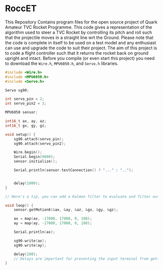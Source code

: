 # RoccET

This Repository Contains program files for the open source project of Quark Amateur TVC Rocket Programme. This code gives a representation of the algorithm used to steer a TVC Rocket by controlling its pitch and roll such that the projectile moves in a straight line wrt the Ground. Please note that the code is complete in itself to be used on a test model and any enthusiast can use and upgrade the code to suit their project. The aim of this project is to code a flight controller such that it returns the rocket back on ground upright and intact. Before you compile (or even start this project) you need to download the `Wire.h`, `MPU6050.h`, and `Servo.h` libraries.

```cpp
#include <Wire.h> 
#include <MPU6050.h>
#include <Servo.h> 

Servo sg90;          

int servo_pin = 2;
int servo_pin2 = 3;

MPU6050 sensor;

int16_t ax, ay, az;
int16_t gx, gy, gz;

void setup() {
    sg90.attach(servo_pin);
    sg90.attach(servo_pin2);

    Wire.begin();
    Serial.begin(9600);
    sensor.initialize();

    Serial.println(sensor.testConnection() ? "..." : "..");


    delay(1000);
}

// Here's a tip, you can add a Kalman filter to evaluate and filter out the data to give out a smooth angle change

void loop() {
    sensor.getMotion6(&ax, &ay, &az, &gx, &gy, &gz);

    ax = map(ax, -17000, 17000, 0, 180);
    ay = map(ay, -17000, 17000, 0, 180);

    Serial.println(ax);

    sg90.write(ax);
    sg90.write(ay);

    delay(200);
    // Delays are important for preventing the input terminal from getting overloaded with information.
}
```


